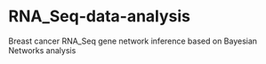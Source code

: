 # RNA_Seq-data-analysis
Breast cancer RNA_Seq gene network inference based on Bayesian Networks analysis

